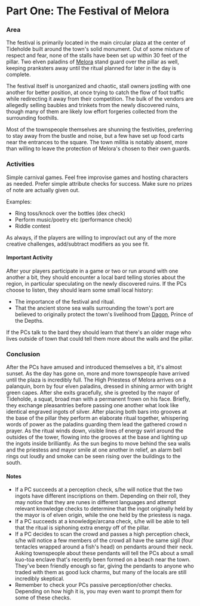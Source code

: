 # Part One: The Festival of Melora

### Area

The festival is primarily located in the main circular plaza at the center of Tideholde built around the town's solid monument. Out of some mixture of respect and fear, none of the stalls have been set up within 30 feet of the pillar. Two elven paladins of [Melora](../../appendices/characters.md#melora) stand guard over the pillar as well, keeping pranksters away until the ritual planned for later in the day is complete.

The festival itself is unorganized and chaotic, stall owners jostling with one another for better position, at once trying to catch the flow of foot traffic while redirecting it away from their competition. The bulk of the vendors are allegedly selling baubles and trinkets from the newly discovered ruins, though many of them are likely low effort forgeries collected from the surrounding foothills.

Most of the townspeople themselves are shunning the festivities, preferring to stay away from the bustle and noise, but a few have set up food carts near the entrances to the square. The town militia is notably absent, more than willing to leave the protection of Melora's chosen to their own guards.

### Activities

Simple carnival games. Feel free improvise games and hosting characters as needed. Prefer simple attribute checks for success. Make sure no prizes of note are actually given out.

Examples:
* Ring toss/knock over the bottles (dex check)
* Perform music/poetry etc (performance check)
* Riddle contest

As always, if the players are willing to improv/act out any of the more creative challenges, add/subtract modifiers as you see fit.

#### Important Activity

After your players participate in a game or two or run around with one another a bit, they should encounter a local bard telling stories about the region, in particular speculating on the newly discovered ruins. If the PCs choose to listen, they should learn some small local history:

* The importance of the festival and ritual.
* That the ancient stone sea walls surrounding the town's port are believed to originally protect the town's livelihood from [Dagon](../../appendices/characters.md#dagon), Prince of the Depths.

If the PCs talk to the bard they should learn that there's an older mage who lives outside of town that could tell them more about the walls and the pillar.

### Conclusion

After the PCs have amused and introduced themselves a bit, it's almost sunset. As the day has gone on, more and more townspeople have arrived until the plaza is incredibly full. The High Priestess of Melora arrives on a palanquin, born by four elven paladins, dressed in shining armor with bright green capes. After she exits gracefully, she is greeted by the mayor of Tideholde, a squat, broad man with a permanent frown on his face. Briefly, they exchange pleasantries before passing one another what look like identical engraved ingots of silver. After placing both bars into grooves at the base of the pillar they perform an elaborate ritual together, whispering words of power as the paladins guarding them lead the gathered crowd n prayer. As the ritual winds down, visible lines of energy swirl around the outsides of the tower, flowing into the grooves at the base and lighting up the ingots inside brilliantly. As the sun begins to move behind the sea walls and the priestess and mayor smile at one another in relief, an alarm bell rings out loudly and smoke can be seen rising over the buildings to the south.

#### Notes

* If a PC succeeds at a perception check, s/he will notice that the two ingots have different inscriptions on them. Depending on their roll, they may notice that they are runes in different languages and attempt relevant knowledge checks to determine that the ingot originally held by the mayor is of elven origin, while the one held by the priestess is naga.
* If a PC succeeds at a knowledge/arcana check, s/he will be able to tell that the ritual is siphoning extra energy off of the pillar.
* If a PC decides to scan the crowd and passes a high perception check, s/he will notice a few members of the crowd all have the same sigil (four tentacles wrapped around a fish's head) on pendants around their neck. Asking townspeople about these pendants will tell the PCs about a small kuo-toa enclave that's recently been formed on a beach near the town. They've been friendly enough so far, giving the pendants to anyone who traded with them as good luck charms, but many of the locals are still incredibly skeptical.
* Remember to check your PCs passive perception/other checks. Depending on how high it is, you may even want to prompt them for some of these checks.